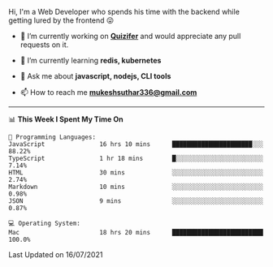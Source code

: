 Hi, I'm a Web Developer who spends his time with the backend while getting lured by the frontend 😜

- 🔭 I’m currently working on **[Quizifer](https://github.com/SutharMukesh/Quizifer/)** and would appreciate any pull requests on it.

- 🌱 I’m currently learning **redis, kubernetes**

- 💬 Ask me about **javascript, nodejs, CLI tools**

- 📫 How to reach me **mukeshsuthar336@gmail.com**

---
<!--START_SECTION:waka-->
📊 **This Week I Spent My Time On** 

```text
💬 Programming Languages: 
JavaScript               16 hrs 10 mins      ██████████████████████░░░   88.22% 
TypeScript               1 hr 18 mins        █░░░░░░░░░░░░░░░░░░░░░░░░   7.14% 
HTML                     30 mins             ░░░░░░░░░░░░░░░░░░░░░░░░░   2.74% 
Markdown                 10 mins             ░░░░░░░░░░░░░░░░░░░░░░░░░   0.98% 
JSON                     9 mins              ░░░░░░░░░░░░░░░░░░░░░░░░░   0.87%

💻 Operating System: 
Mac                      18 hrs 20 mins      █████████████████████████   100.0%

```


 Last Updated on 16/07/2021
<!--END_SECTION:waka-->
